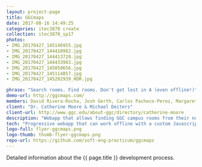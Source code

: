 ```yaml
---
layout: project-page
title: GGCmaps
date: 2017-08-16 14:49:25
categories: itec3870 create
collection: itec3870_sp17
photos:
- IMG_20170427_145146955.jpg
- IMG_20170427_144410982.jpg
- IMG_20170427_144413728.jpg
- IMG_20170427_144433983.jpg
- IMG_20170427_145050656.jpg
- IMG_20170427_145114857.jpg
- IMG_20170427_145202939_HDR.jpg

phrase: "Search rooms. Find rooms. Don't get lost in A (even offline!)"
demo-url: http://ggcmaps.com/
members: David Rivera-Rocha, Josh Gerth, Carlos Pacheco-Perez, Margaret "Maggie" Muse
client: "Dr. Catherine Moore & Michael Deiters"
client-url: http://www.ggc.edu/about-ggc/directory/catherine-moore
description: "Webapp that allows finding GGC campus rooms from their numbers (second semester)."
tech: "Progressive webapp that can work offline with a custom Javascript front-end. It requires no back-end to function. It can save itself as a desktop shortcut on mobile platforms."
logo-full: flyer-ggcmaps.png
logo-thumb: thumb-flyer-ggcmaps.png
repo-url: https://github.com/soft-eng-practicum/ggcmaps
---
```


Detailed information about the {{ page.title }} development process.

<!-- lightgallery -->
<script src="https://code.jquery.com/jquery-2.2.4.min.js"></script>
<script src="https://cdn.jsdelivr.net/lightgallery/1.3.7/js/lightgallery.min.js">
</script>
<script src="https://cdn.jsdelivr.net/g/lg-zoom"></script>

<script type="text/javascript">

    $(document).ready(function() {

        $("body").lightGallery({

            zoom: true,
            selector: 'a#lightgallery',
            selectWithin: 'body'

        });

    });

</script>

[ggc]: http://www.ggc.edu
[gunay-ggc]: http://www.ggc.edu/about-ggc/directory/cengiz-gunay
